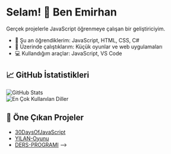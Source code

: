 # Selam! 👋 Ben Emirhan

Gerçek projelerle JavaScript öğrenmeye çalışan bir geliştiriciyim.

- 🌱 Şu an öğrendiklerim: JavaScript, HTML, CSS, C#  
- 🔨 Üzerinde çalıştıklarım: Küçük oyunlar ve web uygulamaları  
- 💻 Kullandığım araçlar: JavaScript, VS Code  

## 📈 GitHub İstatistikleri

![GitHub Stats](https://github-readme-stats.vercel.app/api?username=Everjustice&show_icons=true&theme=default)  
![En Çok Kullanılan Diller](https://github-readme-stats.vercel.app/api/top-langs/?username=Everjustice&layout=compact)

## 🚀 Öne Çıkan Projeler

- [30DaysOfJavaScript](https://github.com/Everjustice/30DaysOfJavaScript)  
- [YILAN-Oyunu](https://github.com/Everjustice/YILAN-Oyunu)  
- [DERS-PROGRAMI](https://github.com/Everjustice/DERS-PROGRAMI)
-->

